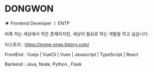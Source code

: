 # DONGWON
 


★ Frontend Developer ㅣ ENTP

비록 저는 세상에서 작은 존재이지만, 세상이 필요로 하는 개발을 하고 싶습니다.



티스토리 : https://mone-ones.tistory.com/

FrontEnd : Vuejs | VueCli | Vuex | Javascript | TypeScript | React

Backend : Java, Node, Python , Flask 
